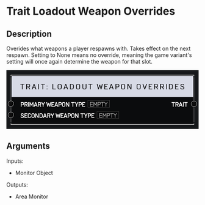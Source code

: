 # Trait Loadout Weapon Overrides

## Description

Overides what weapons a player respawns with. Takes effect on the next respawn. Setting to None means no override, meaning the game variant's setting will once again determine the weapon for that slot.

![Area Monitor](../../.gitbook/assets/images/scripting/traits/trait-loadout-weapon-overrides.png)

## Arguments

Inputs:

* Monitor Object

Outputs:

* Area Monitor
